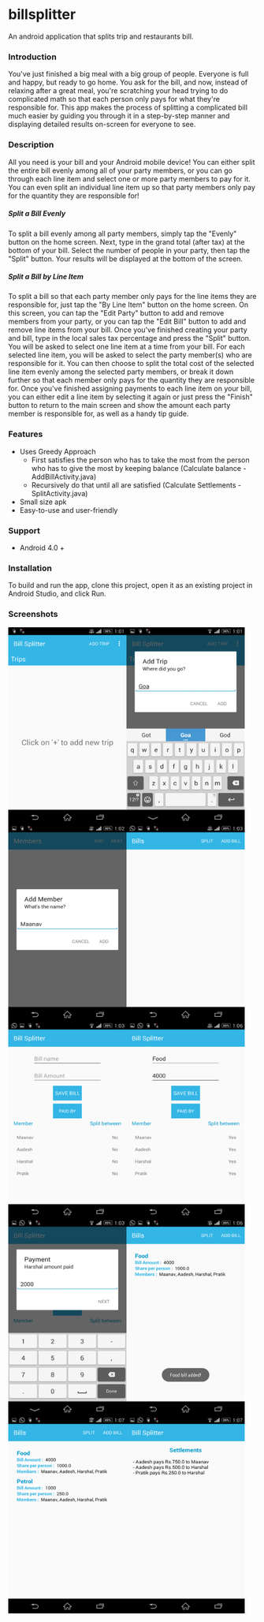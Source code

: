 # billsplitter
An android application that splits trip and restaurants bill.

### Introduction

You've just finished a big meal with a big group of people. Everyone is full and happy, but ready to go home. You ask for the bill, and now, instead of relaxing after a great meal, you're scratching your head trying to do complicated math so that each person only pays for what they're responsible for. This app makes the process of splitting a complicated  bill much easier by guiding you through it in a step-by-step manner and displaying detailed results on-screen for everyone to see.

### Description

All you need is your bill and your Android mobile device!  You can either split the entire bill evenly among all of your party members, or you can go through each line item and select one or more party members to pay for it.  You can even split an individual line item up so that party members only pay for the quantity they are responsible for!

##### Split a Bill Evenly

To split a bill evenly among all party members, simply tap the "Evenly" button on the home screen.  Next, type in the grand total (after tax) at the bottom of your bill.  Select the number of people in your party, then tap the "Split" button.  Your results will be displayed at the bottom of the screen.

##### Split a Bill by Line Item

To split a bill so that each party member only pays for the line items they are responsible for, just tap the "By Line Item" button on the home screen.  On this screen, you can tap the "Edit Party" button to add and remove members from your party, or you can tap the "Edit Bill" button to add and remove line items from your bill.  Once you've finished creating your party and bill, type in the local sales tax percentage and press the "Split" button.  You will be asked to select one line item at a time from your bill.  For each selected line item, you will be asked to select the party member(s) who are responsible for it.  You can then choose to split the total cost of the selected line item evenly among the selected party members, or break it down further so that each member only pays for the quantity they are responsible for.  Once you've finished assigning payments to each line item on your bill, you can either edit a line item by selecting it again or just press the "Finish" button to return to the main screen and show the amount each party member is responsible for, as well as a handy tip guide.

### Features

* Uses Greedy Approach
  * First satisfies the person who has to take the most from the person who has to give the most by keeping balance (Calculate balance - AddBillActivity.java)
  * Recursively do that until all are satisfied (Calculate Settlements - SplitActivity.java)
* Small size apk
* Easy-to-use and user-friendly

### Support

- Android 4.0 +

### Installation

To build and run the app, clone this project, open it as an existing project in Android Studio, and click Run.

### Screenshots

<img src="screenshots/Screenshot1.png" align="left" height="400" width="240" alt="Main Screen">
<img src="screenshots/Screenshot2.png" align="left" height="400" width="240">
<img src="screenshots/Screenshot3.png" align="left" height="400" width="240">
<img src="screenshots/Screenshot4.png" align="left" height="400" width="240">
<img src="screenshots/Screenshot5.png" align="left" height="400" width="240">
<img src="screenshots/Screenshot6.png" align="left" height="400" width="240">
<img src="screenshots/Screenshot7.png" align="left" height="400" width="240">
<img src="screenshots/Screenshot8.png" align="left" height="400" width="240">
<img src="screenshots/Screenshot9.png" align="left" height="400" width="240">
<img src="screenshots/Screenshot10.png" align="left" height="400" width="240">
